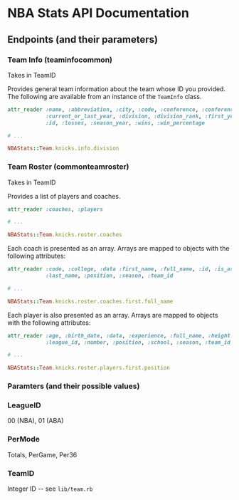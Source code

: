 # NBA Stats API Documentation

## Endpoints (and their parameters)

### Team Info (teaminfocommon)
Takes in TeamID

Provides general team information about the team whose ID you provided. The following are available from an instance of the `TeamInfo` class.
```ruby
attr_reader :name, :abbreviation, :city, :code, :conference, :conference_rank,
            :current_or_last_year, :division, :division_rank, :first_year,
            :id, :losses, :season_year, :wins, :win_percentage

# ...

NBAStats::Team.knicks.info.division
```

### Team Roster (commonteamroster)
Takes in TeamID

Provides a list of players and coaches. 
```ruby
attr_reader :coaches, :players

# ...

NBAStats::Team.knicks.roster.coaches
```

Each coach is presented as an array. Arrays are mapped to objects with the following attributes:
```ruby
attr_reader :code, :college, :data :first_name, :full_name, :id, :is_assistant,
            :last_name, :position, :season, :team_id

# ...

NBAStats::Team.knicks.roster.coaches.first.full_name
```

Each player is also presented as an array. Arrays are mapped to objects with the following attributes:
```ruby
attr_reader :age, :birth_date, :data, :experience, :full_name, :height, :id
            :league_id, :number, :position, :school, :season, :team_id, :weight

# ...

NBAStats::Team.knicks.roster.players.first.position
```

### Paramters (and their possible values)

### LeagueID
00 (NBA), 01 (ABA)

### PerMode
Totals, PerGame, Per36

### TeamID
Integer ID -- see `lib/team.rb`